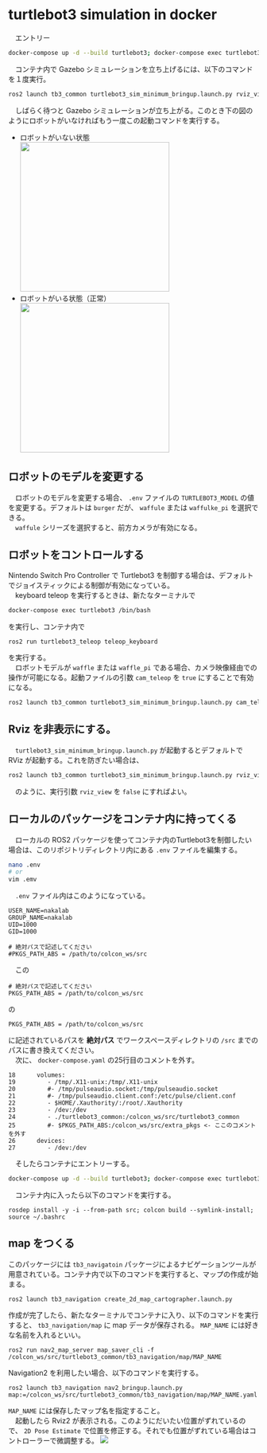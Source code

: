 # turtlebot3 simulation in docker
　エントリー
```bash
docker-compose up -d --build turtlebot3; docker-compose exec turtlebot3 /bin/bash
```
　コンテナ内で Gazebo シミュレーションを立ち上げるには、以下のコマンドを１度実行。
```bash
ros2 launch tb3_common turtlebot3_sim_minimum_bringup.launch.py rviz_view:=true
```
　しばらく待つと Gazebo シミュレーションが立ち上がる。このとき下の図のようにロボットがいなければもう一度この起動コマンドを実行する。

- ロボットがいない状態<br>
    <img src="https://gitlab.com/nakatogawalabolatory/docker/turtlebot_sim_docker/-/raw/main/img/Screenshot%20from%202023-10-26%2007-24-12.png" width="300">
- ロボットがいる状態（正常）<br>
    <img src="https://gitlab.com/nakatogawalabolatory/docker/turtlebot_sim_docker/-/raw/main/img/Screenshot%20from%202023-10-26%2007-24-49.png" width="300">

## ロボットのモデルを変更する
　ロボットのモデルを変更する場合、
```.env```
ファイルの
```TURTLEBOT3_MODEL```
の値を変更する。デフォルトは
```burger```
だが、
```waffule```
または
```waffulke_pi```
を選択できる。<br>
　```waffule```
シリーズを選択すると、前方カメラが有効になる。

## ロボットをコントロールする
  Nintendo Switch Pro Controller で Turtlebot3 を制御する場合は、デフォルトでジョイスティックによる制御が有効になっている。<br>
　keyboard teleop を実行するときは、新たなターミナルで
```bash
docker-compose exec turtlebot3 /bin/bash
```
を実行し、コンテナ内で
```
ros2 run turtlebot3_teleop teleop_keyboard
```
を実行する。<br>
　ロボットモデルが
```waffle```
または
```waffle_pi```
である場合、カメラ映像経由での操作が可能になる。起動ファイルの引数
```cam_teleop```
を
```true```
にすることで有効になる。
```bash
ros2 launch tb3_common turtlebot3_sim_minimum_bringup.launch.py cam_teleop:=true
```
## Rviz を非表示にする。
　```turtlebot3_sim_minimum_bringup.launch.py```
が起動するとデフォルトで RViz が起動する。これを防ぎたい場合は、
```bash
ros2 launch tb3_common turtlebot3_sim_minimum_bringup.launch.py rviz_view:=false
```
　のように、実行引数
```rviz_view```
を
```false```
にすればよい。
## ローカルのパッケージをコンテナ内に持ってくる
　ローカルの ROS2 パッケージを使ってコンテナ内のTurtlebot3を制御したい場合は、このリポジトリディレクトリ内にある
```.env``` ファイルを編集する。
```bash
nano .env
# or
vim .emv
```
　```.env``` ファイル内はこのようになっている。
```
USER_NAME=nakalab
GROUP_NAME=nakalab
UID=1000
GID=1000

# 絶対パスで記述してください
#PKGS_PATH_ABS = /path/to/colcon_ws/src
```
　この
```
# 絶対パスで記述してください
PKGS_PATH_ABS = /path/to/colcon_ws/src
```
の
```
PKGS_PATH_ABS = /path/to/colcon_ws/src
```
に記述されているパスを
**絶対パス**
でワークスペースディレクトリの
```/src```
までのパスに書き換えてください。<br>
　次に、
```docker-compose.yaml```
の25行目のコメントを外す。
```
18	    volumes:
19	       - /tmp/.X11-unix:/tmp/.X11-unix
20	       #- /tmp/pulseaudio.socket:/tmp/pulseaudio.socket
21	       #- /tmp/pulseaudio.client.conf:/etc/pulse/client.conf
22	       - $HOME/.Xauthority/:/root/.Xauthority
23	       - /dev:/dev
24	       - ./turtlebot3_common:/colcon_ws/src/turtlebot3_common
25	       #- $PKGS_PATH_ABS:/colcon_ws/src/extra_pkgs <- ここのコメントを外す
26	    devices:
27	       - /dev:/dev
```
　そしたらコンテナにエントリーする。
```bash
docker-compose up -d --build turtlebot3; docker-compose exec turtlebot3 /bin/bash
```
　コンテナ内に入ったら以下のコマンドを実行する。
```
rosdep install -y -i --from-path src; colcon build --symlink-install; source ~/.bashrc
```

## map をつくる
このパッケージには
```tb3_navigatoin```
パッケージによるナビゲーションツールが用意されている。コンテナ内で以下のコマンドを実行すると、マップの作成が始まる。
```
ros2 launch tb3_navigation create_2d_map_cartographer.launch.py
```
作成が完了したら、新たなターミナルでコンテナに入り、以下のコマンドを実行すると、
```tb3_navigation/map```
に map データが保存される。
```MAP_NAME```
には好きな名前を入れるといい。
```
ros2 run nav2_map_server map_saver_cli -f /colcon_ws/src/turtlebot3_common/tb3_navigation/map/MAP_NAME
```
Navigation2 を利用したい場合、以下のコマンドを実行する。
```
ros2 launch tb3_navigation nav2_bringup.launch.py map:=/colcon_ws/src/turtlebot3_common/tb3_navigation/map/MAP_NAME.yaml
```
```MAP_NAME```
には保存したマップ名を指定すること。<br>
　起動したら Rviz2 が表示される。このようにだいたい位置がずれているので、
```2D Pose Estimate```
で位置を修正する。それでも位置がずれている場合はコントローラーで微調整する。
<img src="img/navigation2_rviz.pmg"/>

